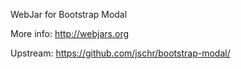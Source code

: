WebJar for Bootstrap Modal

More info: http://webjars.org

Upstream: https://github.com/jschr/bootstrap-modal/
